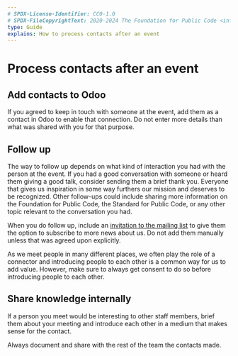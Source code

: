 ```yaml
---
# SPDX-License-Identifier: CC0-1.0
# SPDX-FileCopyrightText: 2020-2024 The Foundation for Public Code <info@publiccode.net>
type: Guide
explains: How to process contacts after an event
---
```


# Process contacts after an event

## Add contacts to Odoo

If you agreed to keep in touch with someone at the event, add them as a contact in Odoo to enable that connection.
Do not enter more details than what was shared with you for that purpose.

## Follow up

The way to follow up depends on what kind of interaction you had with the person at the event.
If you had a good conversation with someone or heard them giving a good talk, consider sending them a brief thank you.
Everyone that gives us inspiration in some way furthers our mission and deserves to be recognized.
Other follow-ups could include sharing more information on the Foundation for Public Code, the Standard for Public Code, or any other topic relevant to the conversation you had.

When you do follow up, include an [invitation to the mailing list](https://odoo.publiccode.net/survey/start/594b9243-c7e5-4bc1-8714-35137c971842) to give them the option to subscribe to more news about us.
Do not add them manually unless that was agreed upon explicitly.

As we meet people in many different places, we often play the role of a connector and introducing people to each other is a common way for us to add value.
However, make sure to always get consent to do so before introducing people to each other.

## Share knowledge internally

If a person you meet would be interesting to other staff members, brief them about your meeting and introduce each other in a medium that makes sense for the contact.

Always document and share with the rest of the team the contacts made.
